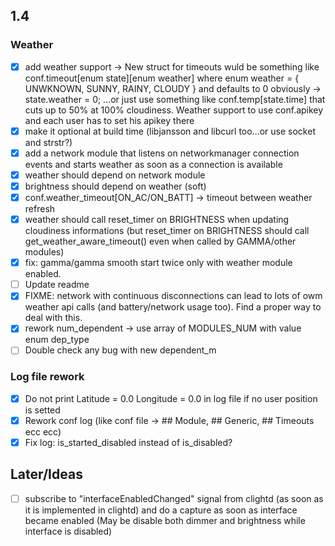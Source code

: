 ## 1.4
### Weather
- [x] add weather support -> New struct for timeouts wuld be something like conf.timeout[enum state][enum weather] where enum weather = { UNWKNOWN, SUNNY, RAINY, CLOUDY } and defaults to 0 obviously -> state.weather = 0; ...or just use something like conf.temp[state.time] that cuts up to 50% at 100% cloudiness. Weather support to use conf.apikey and each user has to set his apikey there
- [x] make it optional at build time (libjansson and libcurl too...or use socket and strstr?)
- [x] add a network module that listens on networkmanager connection events and starts weather as soon as a connection is available
- [x] weather should depend on network module
- [x] brightness should depend on weather (soft)
- [x] conf.weather_timeout[ON_AC/ON_BATT] -> timeout between weather refresh
- [x] weather should call reset_timer on BRIGHTNESS when updating cloudiness informations (but reset_timer on BRIGHTNESS should call get_weather_aware_timeout() even when called by GAMMA/other modules)
- [x] fix: gamma/gamma smooth start twice only with weather module enabled.
- [ ] Update readme
- [x] FIXME: network with continuous disconnections can lead to lots of owm weather api calls (and battery/network usage too). Find a proper way to deal with this.
- [x] rework num_dependent -> use array of MODULES_NUM with value enum dep_type
- [ ] Double check any bug with new dependent_m

### Log file rework
- [x] Do not print Latitude = 0.0 Longitude = 0.0 in log file if no user position is setted
- [x] Rework conf log (like conf file -> ## Module, ## Generic, ## Timeouts ecc ecc)
- [x] Fix log: is_started_disabled instead of is_disabled?

## Later/Ideas
- [ ] subscribe to "interfaceEnabledChanged" signal from clightd (as soon as it is implemented in clightd) and do a capture as soon as interface became enabled (May be disable both dimmer and brightness while interface is disabled)
